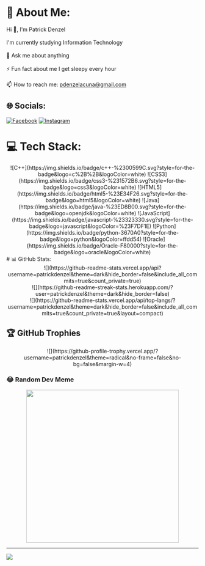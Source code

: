 # 💫 About Me:
Hi 👋, I'm Patrick Denzel<br><br>I'm currently studying Information Technology <br><br>💬 Ask me about anything <br><br>⚡ Fun fact about me I get sleepy every hour<br><br>📫 How to reach me: pdenzelacuna@gmail.com

## 🌐 Socials:
[![Facebook](https://img.shields.io/badge/Facebook-%231877F2.svg?logo=Facebook&logoColor=white)](https://facebook.com/https://www.facebook.com/Patrick.D.P.Acuna/) [![Instagram](https://img.shields.io/badge/Instagram-%23E4405F.svg?logo=Instagram&logoColor=white)](https://instagram.com/https://www.instagram.com/patrick.denzell/?next=%2F) 

# 💻 Tech Stack:
<center>
![C++](https://img.shields.io/badge/c++-%2300599C.svg?style=for-the-badge&logo=c%2B%2B&logoColor=white) ![CSS3](https://img.shields.io/badge/css3-%231572B6.svg?style=for-the-badge&logo=css3&logoColor=white) ![HTML5](https://img.shields.io/badge/html5-%23E34F26.svg?style=for-the-badge&logo=html5&logoColor=white) ![Java](https://img.shields.io/badge/java-%23ED8B00.svg?style=for-the-badge&logo=openjdk&logoColor=white) ![JavaScript](https://img.shields.io/badge/javascript-%23323330.svg?style=for-the-badge&logo=javascript&logoColor=%23F7DF1E) ![Python](https://img.shields.io/badge/python-3670A0?style=for-the-badge&logo=python&logoColor=ffdd54) ![Oracle](https://img.shields.io/badge/Oracle-F80000?style=for-the-badge&logo=oracle&logoColor=white)
</center>
# 📊 GitHub Stats:
<center>
![](https://github-readme-stats.vercel.app/api?username=patrickdenzel&theme=dark&hide_border=false&include_all_commits=true&count_private=true)<br/>
![](https://github-readme-streak-stats.herokuapp.com/?user=patrickdenzel&theme=dark&hide_border=false)<br/>
![](https://github-readme-stats.vercel.app/api/top-langs/?username=patrickdenzel&theme=dark&hide_border=false&include_all_commits=true&count_private=true&layout=compact)
</center>

## 🏆 GitHub Trophies
<center>
![](https://github-profile-trophy.vercel.app/?username=patrickdenzel&theme=radical&no-frame=false&no-bg=false&margin-w=4)
</center>

### 😂 Random Dev Meme
<center>
<img src='https://randommeme-five.vercel.app/' style="height: 400px;"/>
</center>

---
[![](https://visitcount.itsvg.in/api?id=patrickdenzel&icon=0&color=0)](https://visitcount.itsvg.in)

<!-- Proudly created with GPRM ( https://gprm.itsvg.in ) -->

